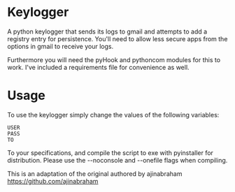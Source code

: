 # Keylogger
A python keylogger that sends its logs to gmail and attempts to add a registry entry for persistence. You'll need to allow less secure apps from the options in gmail to receive your logs.

Furthermore you will need the pyHook and pythoncom modules for this to work. I've included a requirements file for convenience as well.

# Usage

To use the keylogger simply change the values of the following variables:

```
USER
PASS
TO
```

To your specifications, and compile the script to exe with pyinstaller for distribution. Please use the --noconsole and --onefile flags when compiling.

This is an adaptation of the original authored by ajinabraham https://github.com/ajinabraham
